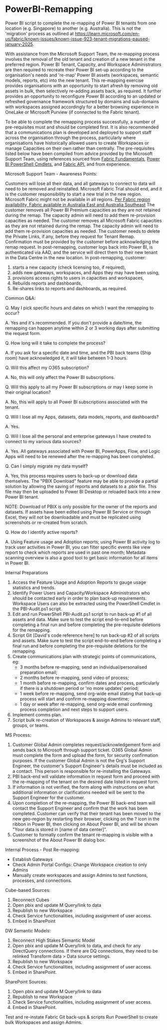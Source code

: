 # PowerBI-Remapping
Power BI script to complete the re-mapping of Power BI tenants from one location (e.g. Singapore) to another (e.g. Australia). This is not the 'migration' process as outlined at https://learn.microsoft.com/en-us/fabric/known-issues/known-issue-923-tenant-migrations-paused-january-2025.

With assistance from the Microsoft Support Team, the re-mapping process involves the removal of the old tenant and creation of a new tenant in the preferred region. Power BI Tenant, Capacity, and Workspace Administrators are then required to recreate their Power BI set-up according to the organisation's needs and 're-map' Power BI assets (workspaces, semantic models, reports, etc) into the new tenant. This re-mapping exercise provides organisations with an opportunity to start afresh by removing old assets in bulk, then selectively re-adding assets back, as required. It further provides an opportunity to reconfigure Power BI according to an updated or refreshed governance framework structured by domains and sub-domains with workspaces assigned accordingly for a better browsing experience in OneLake or Microsoft Purview (if connected to the Fabric tenant). 

To be able to complete the remapping process successfully, a number of pre-requisites must and should be completed first. It is also recommended that a communications plan is developed and deployed to support staff across the organisation through the process, particularly where organisations have historically allowed users to create Workspaces or manage Capacities on their own rather than centrally. The pre-requisites listed below have been compiled from advice provided by the Microsoft Support Team, using references sourced from [Fabric Fundamentals](https://learn.microsoft.com/en-us/fabric/fundamentals/), [Power BI PowerShell Cmdlets](https://learn.microsoft.com/en-us/powershell/power-bi/overview?view=powerbi-ps), and [Fabric API](https://learn.microsoft.com/en-us/rest/api/fabric/admin/tenants/list-tenant-settings?tabs=HTTP), and from experience.


Microsoft Support Team - Awareness Points:

Customers will lose all their data, and all gateways to connect to data will need to be removed and reinstalled.
Microsoft Fabric Trial should end, and it is the customer responsibility to start a new trial in the new region.
Microsoft Fabric might not be available in all regions. [Per Fabric region availability, Fabric available in Australia East and Australia Southeast](https://learn.microsoft.com/en-us/fabric/admin/region-availability)
The customer removes all Power BI Premium capacities as they are not retained during the remap. The capacity admin will need to add them re-provision capacities as needed.
The customer removes all Microsoft Fabric capacities as they are not retained during the remap. The capacity admin will need to add them re-provision capacities as needed.
The customer needs to delete the Private Links, if any, before they request for Tenant Remap. Confirmation must be provided by the customer before acknowledging the remap request.
In post-remapping, customer logs back into Power BI, is authenticated via AAD, and the service will direct them to their new tenant in the Data Centre in the new location.
In post-remapping, customer: 
  1. starts a new capacity (check licensing too, if required),
  2. adds new gateways, workspaces, and Apps they may have been using,
  3. provisions access rights to users in capacities and workspaces,
  4. Rebuilds reports and dashboards,
  5. Re-shares links to reports and dashboards, as required.


Common Q&A:

Q. May I pick specific hours and dates on which I want the remapping to occur?

  A. Yes and it's recommended. If you don't provide a date/time, the remapping can happen anytime within 2 or 3 working days after submitting the request form.
  
Q. How long will it take to complete the process?

  A. If you ask for a specific date and time, and the PBI back teams (Ship room) have acknowledged it, it will take between 1-3 hours.
  
Q. Will this affect my O365 subscription?

  A. No, this will only affect the Power BI subscriptions.
  
Q. Will this apply to all my Power BI subscriptions or may I keep some in their original location?

  A. No, this will apply to all Power BI subscriptions associated with the tenant.
  
Q. Will I lose all my Apps, datasets, data models, reports, and dashboards?

  A. Yes.
  
Q. Will I lose all the personal and enterprise gateways I have created to connect to my various data sources?

  A. Yes. All gateways associated with Power BI, PowerApps, Flow, and Logic Apps will need to be renewed after the re-mapping has been completed.
  
Q. Can I simply migrate my data myself?

  A. Yes, this process requires users to back-up or download data themselves. The "PBIX Download" feature may be able to provide a partial solution by allowing the saving of reports and datasets to a .pbix file. This file may then be uploaded to Power BI Desktop or reloaded back into a new Power BI tenant.  
  
  NOTE: Download of PBIX is only possible for the owner of the reports and datasets. If assets have been edited using Power BI Service or through Excel, they will not be downloadable and must be replicated using screenshots or re-created from scratch.
  
Q. How do I identify active reports?

  A. Using Feature usage and Adoption reports; using Power BI activity log to track user activities in Power BI, you can filter specific events like view report to check which reports are used in past one month; Metadata scanning overview is also a good tool to get basic information for all items in Power BI. 


Internal Preparations

1. Access the Feature Usage and Adoption Reports to gauge usage statistics and trends.
2. Identify Power Users and Capacity/Workspace Administrators who should be contacted early in order to plan back-up requirements. Workspace Users can also be extracted using the PowerShell Cmdlet in the PBI-Audit.ps1 script.
3. Edit and run PowerShell PBI-Audit.ps1 script to run back-up #1 of all assets and data. Make sure to test the script end-to-end before completing a final run and before completing the pre-requisite deletions for the remapping.
4. Script Git [David's code reference here] to run back-up #2 of all scripts and assets. Make sure to test the script end-to-end before completing a final run and before completing the pre-requisite deletions for the remapping.
5. Create communications plan with strategic points of communications, eg:
   - 3 months before re-mapping, send an individual/personalised preparation email;
   - 2 months before re-mapping, send video of process;
   - 1 month before re-mapping, confirm dates and process, particularly if there is a shutdown period or 'no more updates' period;
   - 1 week before re-mapping, send org-wide email stating that back-up process will start and confirm re-mapping downtime;
   - 1 day or week after re-mapping, send org-wide email confirming process completion and next steps to support users.  
7. Implement comms plan.
8. Script bulk re-creation of Workspaces & assign Admins to relevant staff, groups, or teams.


MS Process:

1. Customer Global Admin completes request/acknowledgement form and sends back to Microsoft through support ticket. O365 Global Admin must complete the form and upload the form, for security confirmation purposes. If the customer Global Admin is not the Org's Support Engineer, the customer's Support Engineer's details must be included as a contact. This person is responsible for re-installing the Gateways.
2. PBI back-end will validate information in request form and proceed with the re-mapping of the tenant on the desired date listed in request form.
3. If information is not verified, the form along with instructions on what additional information or clarifications needed will be sent to the Support Engineer for the customer.
4. Upon completion of the re-mapping, the Power BI back-end team will contact the Support Engineer and confirm that the work has been completed. Customer can verify that their tenant has been moved to the new geo-region by restarting their browser, clicking on the ? icon in the ribbon in Power BI, then clicking on About Power BI, and will be shown "Your data is stored in [name of data center]".
5. Customer to formally confirm the tenant re-mapping is visible with a screenshot of the About Power BI dialog box.


Internal Process - Post Re-mapping:
- Establish Gateways
- Check Admin Portal Configs: Change Workspace creation to only Admins
- Manually create workspaces and assign Admins to test functions, processes, and connections.
  
Cube-based Sources:
1. Reconnect Cubes
2. Open pbix and update M Query/link to data
3. Republish to new Workspace
4. Check Service functionalities, including assignment of user access.
5. Embed in SharePoint
   
DW Semantic Models:
1. Reconnect High Stakes Semantic Model
2. Open pbix and update M Query/link to data, and check for any DirectQuery connections. If there are DQ connections, they need to be relinked Transform data > Data source settings.
3. Republish to new Workspace
4. Check Service functionalities, including assignment of user access.
5. Embed in SharePoint.
   
SharePoint Sources:
1. Open pbix and update M Query/link to data
2. Republish to new Workspace
3. Check Service functionalities, including assignment of user access.
4. Embed in SharePoint.

Test and re-instate Fabric Git back-ups & scripts
Run PowerShell to create bulk Workspaces and assign Admins.




